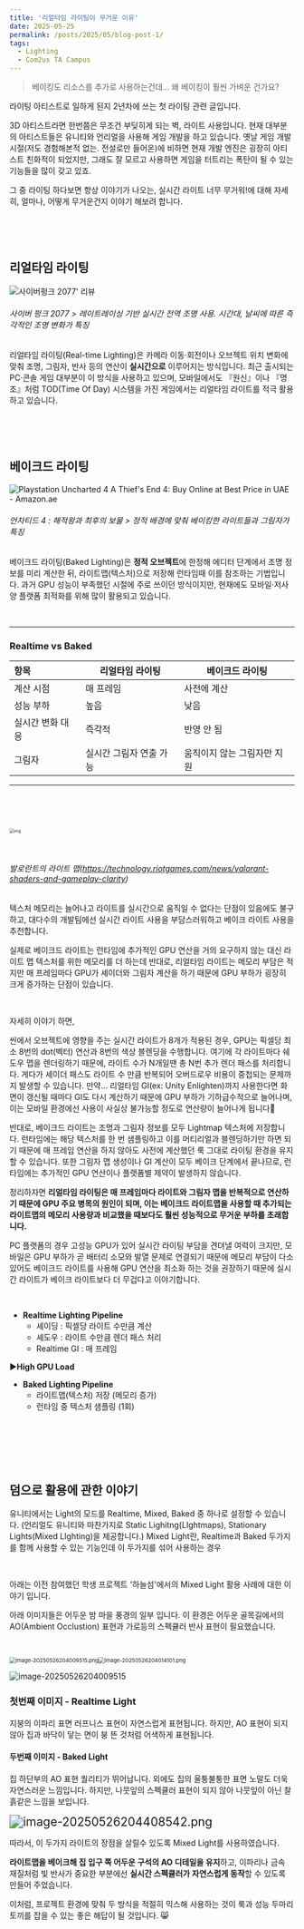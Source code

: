 ```yaml
---
title: '리얼타임 라이팅이 무거운 이유'
date: 2025-05-25
permalink: /posts/2025/05/blog-post-1/
tags:
  - Lighting	
  - Com2us TA Campus
---
```



> 베이킹도 리소스를 추가로 사용하는건데... 왜 베이킹이 훨씬 가벼운 건가요?



라이팅 아티스트로 일하게 된지 2년차에 쓰는 첫 라이팅 관련 글입니다.

3D 아티스트라면 한번쯤은 무조건 부딪히게 되는 벽, 라이트 사용입니다. 현재 대부분의 아티스트들은 유니티와 언리얼을 사용해 게임 개발을 하고 있습니다. 옛날 게임 개발 시절(저도 경험해본적 없는. 전설로만 들어온)에 비하면 현재 개발 엔진은 굉장히 아티스트 친화적이 되었지만, 그래도 잘 모르고 사용하면 게임을 터트리는 폭탄이 될 수 있는 기능들을 많이 갖고 있죠.

그 중 라이팅 하다보면 항상 이야기가 나오는, 실시간 라이트 너무 무거워!에 대해 자세히, 얼마나, 어떻게 무거운건지 이야기 해보려 합니다. 

&nbsp;

&nbsp;

## 리얼타임 라이팅

![사이버펑크 2077' 리뷰](https://sm.ign.com/t/ign_kr/screenshot/default/daepyoimiji_h87s.1024.jpg)

###### 사이버 펑크 2077 > 레이트레이싱 기반 실시간 전역 조명 사용. 시간대, 날씨에 따른 즉각적인 조명 변화가 특징

리얼타임 라이팅(Real-time Lighting)은 카메라 이동·회전이나 오브젝트 위치 변화에 맞춰 조명, 그림자, 반사 등의 연산이 **실시간으로** 이루어지는 방식입니다. 최근 출시되는 PC·콘솔 게임 대부분이 이 방식을 사용하고 있으며, 모바일에서도 『원신』이나 『명조』처럼 TOD(Time Of Day) 시스템을 가진 게임에서는 리얼타임 라이트를 적극 활용하고 있습니다.

&nbsp;

&nbsp;

## 베이크드 라이팅

![Playstation Uncharted 4 A Thief's End 4: Buy Online at Best Price in UAE -  Amazon.ae](https://m.media-amazon.com/images/I/81bfqpxX3oL.jpg)

###### 언차티드 4 : 해적왕과 최후의 보물 > 정적 배경에 맞춰 베이킹한 라이트들과 그림자가 특징

베이크드 라이팅(Baked Lighting)은 **정적 오브젝트**에 한정해 에디터 단계에서 조명 정보를 미리 계산한 뒤, 라이트맵(텍스처)으로 저장해 런타임때 이를 참조하는 기법입니다. 과거 GPU 성능이 부족했던 시절에 주로 쓰이던 방식이지만, 현재에도 모바일·저사양 플랫폼 최적화를 위해 많이 활용되고 있습니다.

&nbsp;

---

### Realtime vs Baked

| 항목             | 리얼타임 라이팅         | 베이크드 라이팅             |
| :--------------- | ----------------------- | --------------------------- |
| 계산 시점        | 매 프레임               | 사전에 계산                 |
| 성능 부하        | 높음                    | 낮음                        |
| 실시간 변화 대응 | 즉각적                  | 반영 안 됨                  |
| 그림자           | 실시간 그림자 연출 가능 | 움직이지 않는 그림자만 지원 |

---

&nbsp;

&nbsp;

<img src="https://technology.riotgames.com/sites/default/files/shaders26.png" alt="img" style="zoom: 50%;" />

&nbsp;

###### 발로란트의 라이트 맵\(https://technology.riotgames.com/news/valorant-shaders-and-gameplay-clarity)

텍스처 메모리는 늘어나고 라이트를 실시간으로 움직일 수 없다는 단점이 있음에도 불구하고, 대다수의 개발팀에선 실시간 라이트 사용을 부담스러워하고 베이크 라이트 사용을 추천합니다.

실제로 베이크드 라이트는 런타임에 추가적인 GPU 연산을 거의 요구하지 않는 대신 라이트 맵 텍스처를 위한 메모리를 더 하는데 반대로, 리얼타임 라이트는 메모리 부담은 적지만 매 프레임마다 GPU가 셰이더와 그림자 계산을 하기 때문에 GPU 부하가 굉장히 크게 증가하는 단점이 있습니다. 

&nbsp;

자세히 이야기 하면,

씬에서 오브젝트에 영향을 주는 실시간 라이트가 8개가 적용된 경우, GPU는 픽셀당 최소 8번의 dot(벡터) 연산과 8번의 색상 블렌딩을 수행합니다. 여기에 각 라이트마다 쉐도우 맵을 렌더링하기 때문에, 라이트 수가 N개일땐 총 N번 추가 렌더 패스를 처리합니다. 게다가 셰이더 패스도 라이트 수 만큼 반복되어 오버드로우 비용이 중첩되는 문제까지 발생할 수 있습니다. 만약... 리얼타임 GI(ex: Unity Enlighten)까지 사용한다면 화면이 갱신될 때마다 GI도 다시 계산하기 때문에 GPU 부하가 기하급수적으로 늘어나며, 이는 모바일 환경에선 사용이 사실상 불가능할 정도로 연산량이 늘어나게 됩니다🤯

반대로, 베이크드 라이트는 조명과 그림자 정보를 모두 Lightmap 텍스처에 저장합니다. 런타임에는 해당 텍스처를 한 번 샘플링하고 이를 머티리얼과 블렌딩하기만 하면 되기 때문에 매 프레임 연산을 하지 않아도 사전에 계산했던 룩 그대로 라이팅 환경을 유지할 수 있습니다. 또한 그림자 맵 생성이나 GI 계산이 모두 베이크 단계에서 끝나므로, 런타임에는 추가적인 GPU 연산이나 플랫폼별 제약이 발생하지 않습니다.

정리하자면 **리얼타임 라이팅은 매 프레임마다 라이트와 그림자 맵을 반복적으로 연산하기 때문에 GPU 주요 병목의 원인이 되며, 이는 베이크드 라이트맵을 사용할 때 추가되는 라이트맵의 메모리 사용량과 비교했을 때보다도 훨씬 성능적으로 무거운 부하를 초래합니다.**

PC 플랫폼의 경우 고성능 GPU가 있어 실시간 라이팅 부담을 견뎌낼 여력이 크지만, 모바일은 GPU 부하가 곧 배터리 소모와 발열 문제로 연결되기 때문에 메모리 부담이 다소 있어도 베이크드 라이트를 사용해 GPU 연산을 최소화 하는 것을 권장하기 때문에 실시간 라이트가 베이크 라이트보다 더 무겁다고 이야기합니다.

&nbsp;

- **Realtime Lighting Pipeline**
  - 셰이딩 : 픽셀당 라이트 수만큼 계산
  - 셰도우 : 라이트 수만큼 렌더 패스 처리
  - Realtime GI : 매 프레임

▶**High GPU Load**

- **Baked Lighting Pipeline**
  - 라이트맵(텍스처) 저장 (메모리 증가)
  - 런타임 중 텍스처 샘플링 (1회)

&nbsp;

&nbsp;

&nbsp;

## 덤으로 활용에 관한 이야기

유니티에서는 Light의 모드를 Realtime, Mixed, Baked 중 하나로 설정할 수 있습니다. (언리얼도 유니티와 마찬가지로 Static Lighitng(LIghtmaps), Stationary Lights(Mixed LIghting)을 제공합니다.) Mixed Light란, Realtime과 Baked 두가지를 함께 사용할 수 있는 기능인데 이 두가지를 섞어 사용하는 경우

&nbsp;

아래는 이전 참여했던 학생 프로젝트 '하늘섬'에서의 Mixed Light 활용 사례에 대한 이야기 입니다. 

아래 이미지들은 어두운 밤 마을 풍경의 일부 입니다. 이 환경은 어두운 골목길에서의 AO(Ambient Occlustion) 표현과 가로등의 스펙큘러 반사 표현이 필요했습니다.

&nbsp;

<img src="./../assets/images/2025-05-25-%EB%A6%AC%EC%96%BC%ED%83%80%EC%9E%84%20%EB%9D%BC%EC%9D%B4%ED%8C%85%EC%9D%B4%20%EB%AC%B4%EA%B1%B0%EC%9A%B4%20%EC%9D%B4%EC%9C%A0/image-20250526204009515-1748278789736-5.png" alt="image-20250526204009515.png" style="zoom: 67%;" /><img src="./../assets/images/2025-05-25-%EB%A6%AC%EC%96%BC%ED%83%80%EC%9E%84%20%EB%9D%BC%EC%9D%B4%ED%8C%85%EC%9D%B4%20%EB%AC%B4%EA%B1%B0%EC%9A%B4%20%EC%9D%B4%EC%9C%A0/image-20250526204014101-1748278809623-8.png" alt="image-20250526204014101.png" style="zoom:67%;" />

![image-20250526204009515](./../images/2025-05-25-%EB%A6%AC%EC%96%BC%ED%83%80%EC%9E%84%20%EB%9D%BC%EC%9D%B4%ED%8C%85%EC%9D%B4%20%EB%AC%B4%EA%B1%B0%EC%9A%B4%20%EC%9D%B4%EC%9C%A0/image-20250526204009515.png)

### 첫번째 이미지 - Realtime Light

지붕의 이파리 표면 러프니스 표현이 자연스럽게 표현됩니다.
하지만, AO 표현이 되지 않아 집과 바닥이 닿는 면이 붕 뜬 것처럼 어색하게 표현됩니다.

#### **두번째 이미지 - Baked Light**

집 하단부의 AO 표현 퀄리티가 뛰어납니다. 외에도 집의 울퉁불퉁한 표면 노말도 더욱 자연스러운 느낌입니다. 
하지만, 나뭇잎의 스펙큘러 표현이 되지 않아 나뭇잎이 아닌 찰흙같은 느낌을 보입니다.



<img src="./../assets/images/2025-05-25-%EB%A6%AC%EC%96%BC%ED%83%80%EC%9E%84%20%EB%9D%BC%EC%9D%B4%ED%8C%85%EC%9D%B4%20%EB%AC%B4%EA%B1%B0%EC%9A%B4%20%EC%9D%B4%EC%9C%A0/image-20250526204408542-1748278824290-11.png" alt="image-20250526204408542.png" style="zoom:150%;" />

따라서, 이 두가지 라이트의 장점을 살릴수 있도록 Mixed Light를 사용하였습니다. 

**라이트맵을 베이크해 집 입구 쪽 어두운 구석의 AO 디테일을 유지**하고, 이파리나 금속 재질처럼 빛 반사가 중요한 부분에선 **실시간 스펙큘러가 자연스럽게 동작**할 수 있도록 만들어 주었습니다. 

이처럼, 프로젝트 환경에 맞춰 두 방식을 적절히 믹스해 사용하는 것이 룩과 성능 두마리 토끼를 잡을 수 있는 좋은 해답이 될 것입니다. 😸

